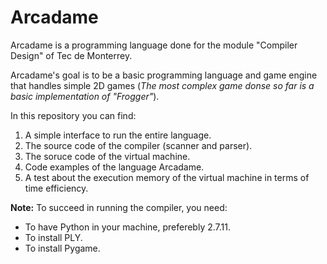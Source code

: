 # Arcadame

Arcadame is a programming language done for the module "Compiler Design" of Tec de Monterrey.

Arcadame's goal is to be a basic programming language and game engine that handles simple 2D games (_The most complex game donse so far is a basic implementation of "Frogger"_).

In this repository you can find:
  1. A simple interface to run the entire language.
  2. The source code of the compiler (scanner and parser).
  3. The soruce code of the virtual machine.
  4. Code examples of the language Arcadame.
  5. A test about the execution memory of the virtual machine in terms of time efficiency.

**Note:** To succeed in running the compiler, you need:
  * To have Python in your machine, preferebly 2.7.11.
  * To install PLY.
  * To install Pygame.
